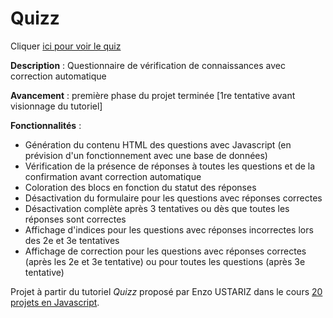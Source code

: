# Quizz  
Cliquer [ici pour voir le quiz](lysspiral.github.io/quizz_js/) 

**Description** : Questionnaire de vérification de connaissances avec correction automatique 

**Avancement** : première phase du projet terminée [1re tentative avant visionnage du tutoriel]  

**Fonctionnalités** : 
* Génération du contenu HTML des questions avec Javascript (en prévision d'un fonctionnement avec une base de données)
* Vérification de la présence de réponses à toutes les questions et de la confirmation avant correction automatique
* Coloration des blocs en fonction du statut des réponses
* Désactivation du formulaire pour les questions avec réponses correctes
* Désactivation complète après 3 tentatives ou dès que toutes les réponses sont correctes
* Affichage d'indices pour les questions avec réponses incorrectes lors des 2e et 3e tentatives
* Affichage de correction pour les questions avec réponses correctes (après les 2e et 3e tentative) ou pour toutes les questions (après 3e tentative)

Projet à partir du tutoriel *Quizz* proposé par Enzo USTARIZ dans le cours [20 projets en Javascript](https://www.ecole-du-web.net/p/20-projets-en-javascript).
